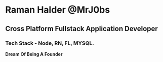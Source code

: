 # Raman Halder @MrJ0bs
## Cross Platform Fullstack Application Developer
### Tech Stack - Node, RN, FL, MYSQL.
<b>Dream Of Being A Founder</b>  
